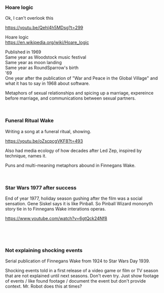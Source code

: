 ### Hoare logic

Ok, I can't overlook this

https://youtu.be/Qehl4h5MDsg?t=299

Hoare logic    
https://en.wikipedia.org/wiki/Hoare_logic     

Published in 1969    
Same year as Woodstock music festival   
Same year as moon landing    
Same year as RoundSparrow's birth    
'69    
One year after the publication of "War and Peace in the Global Village" and what it has to say in 1968 about software.    

Metaphors of sexual relationships and spicing up a marriage, expereince before marriage, and communications between sexual partners. 

&nbsp;

### Funeral Ritual Wake

Writing a song at a funeral ritual, showing.

https://youtu.be/oZscpcgVKF8?t=493

Also had media ecology of how decades after Led Zep, inspired by technique, names it.

Puns and multi-meaning metaphors abound in Finnegans Wake.   

&nbsp;

### Star Wars 1977 after success

End of year 1977, holiday season gushing after the film was a social sensation. Gene Siskel says it is like Pinball. So Pinball Wizard mononyth story tie in to Finnegans Wake interations operas.

https://www.youtube.com/watch?v=6gtQck24Nf8

&nbsp;

&nbsp;

### Not explaining shocking events

Serial publication of Finnegans Wake from 1924 to Star Wars Day 1939.

Shocking events told in a first release of a video game or film or TV season that are not explained until next seasons. Don't even try. Just show footage of events / like found footage / document the event but don't provide context. Mr. Robot does this at times?

